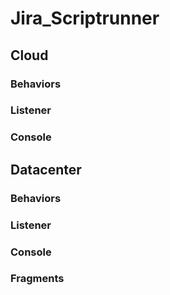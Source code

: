 # Jira_Scriptrunner

## Cloud

### Behaviors
### Listener
### Console

## Datacenter

### Behaviors
### Listener
### Console
### Fragments

